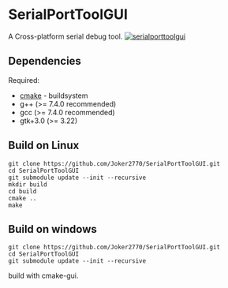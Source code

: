 # SerialPortToolGUI
A Cross-platform serial debug tool.
[![serialporttoolgui](https://snapcraft.io/serialporttoolgui/badge.svg)](https://snapcraft.io/serialporttoolgui)

## Dependencies
Required:
* [cmake](http://www.cmake.org) - buildsystem
* g++ (>= 7.4.0 recommended)
* gcc (>= 7.4.0 recommended)
* gtk+3.0 (>= 3.22)

## Build on Linux
~~~
git clone https://github.com/Joker2770/SerialPortToolGUI.git
cd SerialPortToolGUI
git submodule update --init --recursive
mkdir build
cd build
cmake ..
make
~~~

## Build on windows
~~~
git clone https://github.com/Joker2770/SerialPortToolGUI.git
cd SerialPortToolGUI
git submodule update --init --recursive
~~~
build with cmake-gui.
